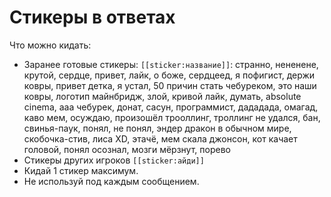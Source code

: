 # Стикеры в ответах

Что можно кидать:
- Заранее готовые стикеры: `[[sticker:название]]`: странно, нененене, крутой, сердце, привет, лайк, о боже, сердцеед, я пофигист, держи ковры, привет детка, я устал, 50 причин стать чебуреком, это наши ковры, логотип майнбридж, злой, кривой лайк, думать, absolute cinema, ааа чебурек, донат, сасун, программист, дададада, омагад, каво мем, осуждаю, произошёл трооллинг, троллинг не удался, бан, свинья-паук, понял, не понял, эндер дракон в обычном мире, скобочка-стив, лиса XD, этачё, мем скала джонсон, кот качает головой, понял осознал, мозги мёрзнут, порево
- Стикеры других игроков `[[sticker:айди]]`
- Кидай 1 стикер максимум.
- Не используй под каждым сообщением.
